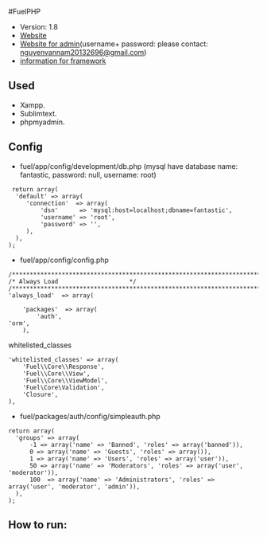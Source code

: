 #FuelPHP

* Version: 1.8
* [Website](http://ustora.esy.es/)
* [Website for admin](http://ustora.esy.es/admin)(username+ password: please contact: nguyenvannam20132696@gmail.com)
* [information for framework](https://fuelphp.com)

## Used
* Xampp.
* Sublimtext.
* phpmyadmin.
## Config
* fuel/app/config/development/db.php (mysql have database name: fantastic, password: null, username: root)

```
 return array(
  'default' => array(
     'connection'  => array(
         'dsn'      => 'mysql:host=localhost;dbname=fantastic',
         'username' => 'root',
         'password' => '',
     ),
  ),
);
```
* fuel/app/config/config.php

```
/**************************************************************************/
/* Always Load                    */
/**************************************************************************/
'always_load'  => array(

    'packages'  => array(
        'auth',
'orm',
    ),
```
whitelisted_classes
```
'whitelisted_classes' => array(
    'Fuel\\Core\\Response',
    'Fuel\\Core\\View',
    'Fuel\\Core\\ViewModel',
    'Fuel\Core\Validation',
    'Closure',
),
```
* fuel/packages/auth/config/simpleauth.php
```
return array(
  'groups' => array(
      -1 => array('name' => 'Banned', 'roles' => array('banned')),
      0 => array('name' => 'Guests', 'roles' => array()),
      1 => array('name' => 'Users', 'roles' => array('user')),
      50 => array('name' => 'Moderators', 'roles' => array('user', 'moderator')),
      100  => array('name' => 'Administrators', 'roles' => array('user', 'moderator', 'admin')),
  ),
);
```

## How to run:
